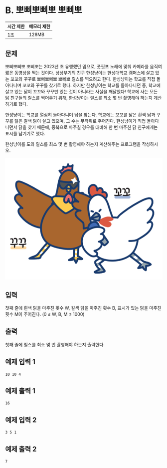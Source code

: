# B. 뽀삐뽀삐뽀 뽀삐뽀

| 시간 제한 | 메모리 제한 |
| --- | --- |
| 1초 | 128MB |

## 문제
뽀삐뽀삐뽀 뽀삐뽀는 2023년 초 유행했던 밈으로, 폿핏포 노래에 맞춰 카메라를 움직여 짧은 동영상을 찍는 것이다. 상상부기의 친구 한성냥이는 한성대학교 캠퍼스에 살고 있는 꼬꼬와 꾸꾸로 뽀삐뽀삐뽀 뽀삐뽀 릴스를 찍으려고 한다. 한성냥이는 학교를 직접 돌아다니며 꼬꼬와 꾸꾸를 찾기로 했다. 하지만 한성냥이는 학교를 돌아다니던 중, 학교에 살고 있는 닭이 꼬꼬와 꾸꾸만 있는 것이 아니라는 사실을 깨달았다! 학교에 사는 모든 닭 친구들의 릴스를 찍어주기 위해, 한성냥이는 릴스를 최소 몇 번 촬영해야 하는지 계산하기로 했다.  

한성냥이는 학교를 열심히 돌아다니며 닭을 찾는다. 학교에는 꼬꼬를 닮은 흰색 닭과 꾸꾸를 닮은 갈색 닭이 살고 있으며, 그 수는 무작위로 주어진다. 한성냥이가 직접 돌아다니면서 닭을 찾기 때문에, 중복으로 마주칠 경우를 대비해 한 번 마주친 닭 친구에게는 표시를 남기기로 했다.  

한성냥이를 도와 릴스를 최소 몇 번 촬영해야 하는지 계산해주는 프로그램을 작성하시오.  

<img src="/assets/kkokkokkukku.png">



## 입력
첫째 줄에 흰색 닭을 마주친 횟수 W, 갈색 닭을 마주친 횟수 B, 표시가 있는 닭을 마주친 횟수 M이 주어진다. (0 $\le$ W, B, M $\le$ 1000)

## 출력
첫째 줄에 릴스를 최소 몇 번 촬영해야 하는지 출력한다.

## 예제 입력 1

```
10 10 4
```

## 예제 출력 1

```
16
```

## 예제 입력 2

```
3 5 1
```

## 예제 출력 2

```
7
```
